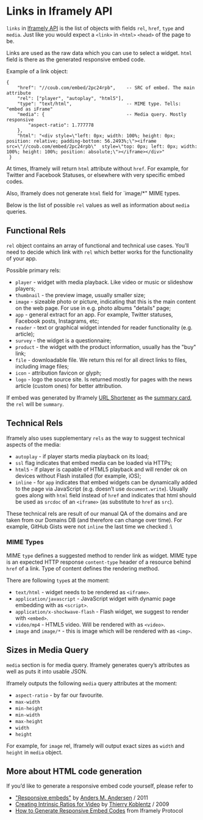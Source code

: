 # Links in Iframely API

`links` in [Iframely API](https://iframely.com/docs/iframely-api) is the list of objects with fields `rel`, `href`, `type` and `media`. Just like you would expect a `<link>` in `<html>` `<head>` of the page to be. 

Links are used as the raw data which you can use to select a widget. `html` field is there as the generated responsive embed code.  

Example of a link object:

	{
		"href": "//coub.com/embed/2pc24rpb",	-- SRC of embed. The main attribute
		"rel": ["player", "autoplay", "html5"],
		"type": "text/html",					-- MIME type. Tells: "embed as iFrame"
		"media": {								-- Media query. Mostly responsive
			"aspect-ratio": 1.777778
		},
		"html": "<div style=\"left: 0px; width: 100%; height: 0px; position: relative; padding-bottom: 56.2493%;\"><iframe src=\"//coub.com/embed/2pc24rpb\"  style=\"top: 0px; left: 0px; width: 100%; height: 100%; position: absolute;\"></iframe></div>"
	 } 

At times, Iframely will return `html` attribute without `href`. For example, for Twitter and Facebook Statuses, or elsewhere with very specific  embed codes.

Also, Iframely does not generate `html` field for `image/*" MIME types.

Below is the list of possible `rel` values as well as information about `media` queries.


## Functional Rels

`rel` object contains an array of functional and technical use cases. You’ll need to decide which link with `rel` which better works for the functionality of your app.

Possible primary rels: 

- `player` - widget with media playback. Like video or music or slideshow players;
- `thumbnail` - the preview image, usually smaller size;
- `image` - sizeable photo or picture, indicating that this is the main content on the web page. For use in e.g. photo albums "details" page;
- `app` - general extract for an app. For example, Twitter statuses, Facebook posts, Instagrams, etc;
- `reader` - text or graphical widget intended for reader functionality (e.g. article);
- `survey` - the widget is a questionnaire;
- `product` - the widget with the product information, usually has the "buy" link;
- `file` - downloadable file. We return this rel for all direct links to files, including image files;
- `icon` - attribution favicon or glyph;
- `logo` - logo the source site. Is returned mostly for pages with the news article (custom ones) for better attribution.

If embed was generated by Iframely [URL Shortener](https://iframely.com/docs/url-shortener) as the [summary card](https://iframely.com/docs/widgets), the `rel` will be `summary`.


## Technical Rels

Iframely also uses supplementary `rels` as the way to suggest technical aspects of the media:

- `autoplay` - if player starts media playback on its load;
- `ssl` flag indicates that embed media can be loaded via HTTPs;
- `html5` - if player is capable of HTML5 playback and will render ok on devices without Flash installed (for example, iOS);
- `inline` - for `app` indicates that embed widgets can be dynamically added to the page via JavaScript (e.g. doesn’t use `document.write`). Usually goes along with `html` field instead of `href` and indicates that html should be used as `srcdoc` of an `<iframe>` (as substitute to `href` as `src`). 

These technical rels are result of our manual QA of the domains and are taken from our Domains DB (and therefore can change over time). For example, GitHub Gists were not `inline` the last time we checked :\ 


### MIME Types

MIME `type` defines a suggested method to render link as widget. MIME type is an expected HTTP response `content-type` header of a resource behind `href` of a link. Type of content defines the rendering method.

There are following `type`s at the moment:

 - `text/html` - widget needs to be rendered as `<iframe>`.
 - `application/javascript` - JavaScript widget with dynamic page embedding with as `<script>`.
 - `application/x-shockwave-flash` - Flash widget, we suggest to render with `<embed>`.
 - `video/mp4` - HTML5 video. Will be rendered with as `<video>`.
 - `image` and `image/*` - this is image which will be rendered with as `<img>`. 


## Sizes in Media Query

`media` section is for media query. Iframely generates query’s attributes as well as puts it into usable JSON.

Iframely outputs the following `media` query attributes at the moment:

 - `aspect-ratio` - by far our favourite.
 - `max-width`
 - `min-height`
 - `min-width`
 - `max-height`
 - `width`
 - `height`

For example, for `image` rel, Iframely will output exact sizes as `width` and `height` in `media` object.


## More about HTML code generation

If you’d like to generate a responsive embed code yourself, please refer to 

- ["Responsive embeds"](http://amobil.se/2011/11/responsive-embeds/) by [Anders M. Andersen](https://twitter.com/andmag) / 2011
- [Creating Intrinsic Ratios for Video](http://alistapart.com/article/creating-intrinsic-ratios-for-video) by [Thierry Koblentz](https://twitter.com/thierrykoblentz) / 2009
- [How to Generate Responsive Embed Codes](http://iframely.com/oembed2/types) from Iframely Protocol

